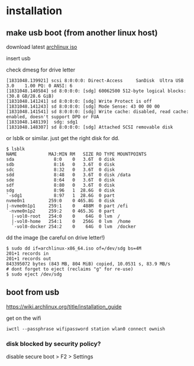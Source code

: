 # installation


## make usb boot (from another linux host)

download latest [archlinux iso](https://mirrors.edge.kernel.org/archlinux/iso/latest/archlinux-x86_64.iso)

insert usb

check dmesg for drive letter
```
[1831048.139921] scsi 8:0:0:0: Direct-Access     SanDisk  Ultra USB 3.0    1.00 PQ: 0 ANSI: 6
[1831048.140584] sd 8:0:0:0: [sdg] 60062500 512-byte logical blocks: (30.8 GB/28.6 GiB)
[1831048.141241] sd 8:0:0:0: [sdg] Write Protect is off
[1831048.141243] sd 8:0:0:0: [sdg] Mode Sense: 43 00 00 00
[1831048.141541] sd 8:0:0:0: [sdg] Write cache: disabled, read cache: enabled, doesn't support DPO or FUA
[1831048.148139]  sdg: sdg1
[1831048.148307] sd 8:0:0:0: [sdg] Attached SCSI removable disk
```

or lsblk or similar.  just get the right disk for dd.
```
$ lsblk
NAME            MAJ:MIN RM   SIZE RO TYPE MOUNTPOINTS
sda               8:0    0   3.6T  0 disk
sdb               8:16   0   3.6T  0 disk
sdc               8:32   0   3.6T  0 disk
sdd               8:48   0   3.6T  0 disk /data
sde               8:64   0   3.6T  0 disk
sdf               8:80   0   3.6T  0 disk
sdg               8:96   1  28.6G  0 disk
`-sdg1            8:97   1  28.6G  0 part
nvme0n1         259:0    0 465.8G  0 disk
|-nvme0n1p1     259:1    0   488M  0 part /efi
`-nvme0n1p2     259:2    0 465.3G  0 part
  |-vol0-root   254:0    0    64G  0 lvm  /
  |-vol0-home   254:1    0   256G  0 lvm  /home
  `-vol0-docker 254:2    0    64G  0 lvm  /docker
```

dd the image (be careful on drive letter!)
```
$ sudo dd if=archlinux-x86_64.iso of=/dev/sdg bs=4M
201+1 records in
201+1 records out
843395072 bytes (843 MB, 804 MiB) copied, 10.0531 s, 83.9 MB/s
# dont forget to eject (reclaims "g" for re-use)
$ sudo eject /dev/sdg
```



## boot from usb
https://wiki.archlinux.org/title/installation_guide

get on the wifi
```
iwctl --passphrase wifipassword station wlan0 connect ownish
```

### disk blocked by security policy?
disable secure boot > F2 > Settings

